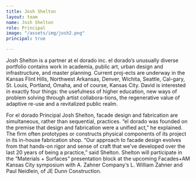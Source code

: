 ```yaml
---
title: Josh Shelton
layout: team
name: Josh Shelton
role: Principal
image: "/assets/img/josh2.png"
principal: true

---
```

Josh Shelton is a partner at el dorado inc. el dorado’s unusually diverse portfolio contains work in academia, public art, urban design and infrastructure, and master planning. Current proj-ects are underway in the Kansas Flint Hills, Northwest Arkansas, Denver, Wichita, Seattle, Cal-gary, St. Louis, Portland, Omaha, and of course, Kansas City. David is interested in exactly four things: the usefulness of higher education, new ways of problem solving through artist collabora-tions, the regenerative value of adaptive re-use and a revitalized public realm.

For el dorado Principal Josh Shelton, facade design and fabrication are simultaneous, rather than sequential, practices. “el dorado was founded on the premise that design and fabrication were a unified act,” he explained. The firm often prototypes or constructs physical components of its project in its in-house fabrication shop. “Our approach to facade design evolves from that hands-on rigor and sense of craft that we’ve developed over the last 20 years of being a practice,” said Shelton. Shelton will participate in the “Materials + Surfaces” presentation block at the upcoming Facades+AM Kansas City symposium with A. Zahner Company‘s L. William Zahner and Paul Neidlein, of JE Dunn Construction.